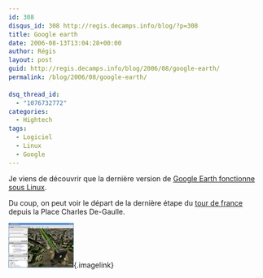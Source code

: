 ```yaml
---
id: 308
disqus_id: 308 http://regis.decamps.info/blog/?p=308
title: Google earth
date: 2006-08-13T13:04:28+00:00
author: Régis
layout: post
guid: http://regis.decamps.info/blog/2006/08/google-earth/
permalink: /blog/2006/08/google-earth/

dsq_thread_id:
  - "1076732772"
categories:
  - Hightech
tags:
  - Logiciel
  - Linux
  - Google
---
```

Je viens de découvrir que la dernière version de [Google Earth fonctionne sous Linux](http://earth.google.com/tour/thanks-linux4.html).

Du coup, on peut voir le départ de la dernière étape du [tour de france](http://www.letour.fr/2006/TDF/LIVE/fr/1800/r2_google_earth.html) depuis la Place Charles De-Gaulle.
  
[<img id="image307" src="/blog/wp-content/uploads/2006/08/google-earth-place_etoile.thumbnail.png" alt="Place de l'Etoile sur google Earth" />](/blog/wp-content/uploads/2006/08/google-earth-place_etoile.png "Place de l'Etoile sur google Earth"){.imagelink}
